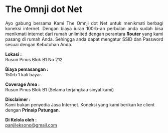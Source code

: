 
# The Omnji dot Net
<p align="justify">
Ayo gabung bersama Kami The Omnji dot Net untuk menikmati berbagi koneksi internet.
Dengan biaya iuran 100rb-an perbulan anda sudah bisa menikmati internet dari rumah unlimited dengan perantara <b>Router</b> yang kami pasang di rumah Anda. Sehingga anda dapat mengatur SSID dan Password sesuai dengan Kebutuhan Anda.</p

<b>Lokasi :</b><br />
Rusun Pinus Blok B1 No 212

<b>Biaya pemasangan :</b><br />
150rb 1 kali bayar.

<b>Coverage Area :</b><br />
Rusun Pinus Blok B1 (Selama terjangkau sinyal kami)

<b>Disclaimer :</b><br />
Kami bukan penyedia Jasa Internet. 
Koneksi yang kami berikan ke client dengan <b>Prinsip Patungan</b>.

<b>Di Kelola oleh :</b><br />
panjileksono@gmail.com

